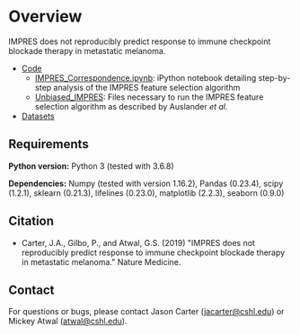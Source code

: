 # Overview

IMPRES does not reproducibly predict response to immune checkpoint blockade therapy in metastatic melanoma. 

* [Code](https://github.com/JasonACarter/IMPRES_Correspondence/tree/master/Code)
  * [IMPRES_Correspondence.ipynb](https://github.com/JasonACarter/IMPRES_Correspondence/tree/master/Code/IMPRES_Correspondence.ipynb): iPython notebook detailing step-by-step analysis of the IMPRES feature selection algorithm
  * [Unbiased_IMPRES](https://github.com/JasonACarter/IMPRES_Correspondence/tree/master/Code/Unbiased_IMPRES): Files necessary to run the IMPRES feature selection algorithm as described by Auslander *et al.*
* [Datasets](https://github.com/JasonACarter/IMPRES_Correspondence/tree/master/Datasets)
 
  
## Requirements
**Python version:** Python 3 (tested with 3.6.8)

**Dependencies:** Numpy (tested with version 1.16.2), Pandas (0.23.4), scipy (1.2.1), sklearn (0.21.3), lifelines (0.23.0), matplotlib (2.2.3), seaborn (0.9.0)

## Citation

* Carter, J.A., Gilbo, P., and Atwal, G.S. (2019) "IMPRES does not reproducibly predict response to immune checkpoint blockade therapy in metastatic melanoma." Nature Medicine. 

## Contact

For questions or bugs, please contact Jason Carter (jacarter@cshl.edu) or Mickey Atwal (atwal@cshl.edu). 
